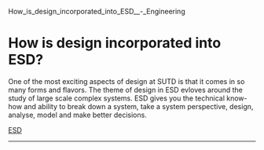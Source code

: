 How_is_design_incorporated_into_ESD__-_Engineering



How is design incorporated into ESD?
====================================

One of the most exciting aspects of design at SUTD is that it comes in so many forms and flavors. The theme of design in ESD evloves around the study of large scale complex systems. ESD gives you the technical know-how and ability to break down a system, take a system perspective, design, analyse, model and make better decisions.

[ESD](https://www.sutd.edu.sg/esd/tag/esd/)

---

